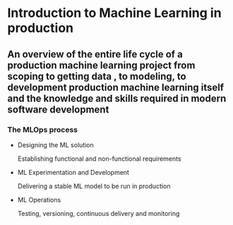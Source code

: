 # Introduction to Machine Learning in production

An overview of the entire life cycle of a production machine learning project from scoping to getting data
, to modeling, to development
production machine learning itself and the knowledge and skills required in modern software development
---

### The MLOps process

* Designing the ML solution
    
    Establishing functional and non-functional requirements


* ML Experimentation and Development
    
    Delivering a stable ML model to be run in production

* ML Operations
    
    Testing, versioning, continuous delivery and monitoring